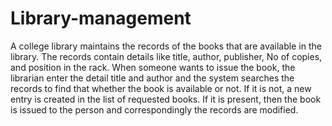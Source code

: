 # Library-management
A college library maintains the records of the books that are available in the library.
The records contain details like title, author, publisher, No of copies, and position in
the rack. When someone wants to issue the book, the librarian enter the detail title
and author and the system searches the records to find that whether the book is
available or not. If it is not, a new entry is created in the list of requested books. If
it is present, then the book is issued to the person and correspondingly the records
are modified.
